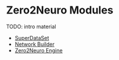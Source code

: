 # Zero2Neuro Modules

TODO: intro material

- [SuperDataSet](superdataset/index.md)
- [Network Builder](networkbuilder/index.md)
- [Zero2Neuro Engine](engine/index.md)

